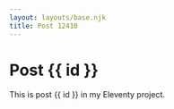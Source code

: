 ```yaml
---
layout: layouts/base.njk
title: Post 12410
---
```


# Post {{ id }}

This is post {{ id }} in my Eleventy project.

